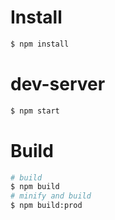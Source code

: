 # Install
``` bash
$ npm install
```

# dev-server
``` bash
$ npm start
```

# Build
``` bash
# build
$ npm build
# minify and build
$ npm build:prod
```
